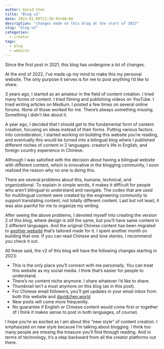 ```yaml
---
author: David Chen
title: "Blog v2"
date: 2023-01-09T13:58:55+08:00
description: "changes made on this blog at the start of 2023"
slug: "blog-v2"
categories:
  - creator
tags:
  - blog
  - website
---
```


Since the first post in 2021, this blog has undergone a lot of changes.

At the end of 2022, I’ve made up my mind to make this my personal website. The only purpose it serves is for me to post anything I’d like to share.

3 years ago, I started as an amateur in the field of content creation. I tried many forms of content. I tried filming and publishing videos on YouTube. I tried writing articles on Medium. I posted a few times on several online forums. None of those worked for me. There’s always something missing. Something I didn’t like about it.

A year ago, I decided that I should get to the fundamental form of content creation, focusing on ideas instead of their forms. Putting various factors into consideration, I started working on building this website you’re reading, and eventually this would be turned into a bilingual blog where I published different niches of content in 2 languages: creator’s life in English, and foreign country experience in Chinese.

Although I was satisfied with the decision about having a bilingual website with different content, which is innovative in the blogging community, I soon realized the reason why no one is doing this.

There are several problems about this, humane, technical, and organizational. To explain in simple words, it makes it difficult for people who aren’t bilingual to understand and navigate. The codes that are used for multilingual content were created by the engineering community to support translating content, not totally different content. Last but not least, it was also painful for me to organize my writing.

After seeing the above problems, I devoted myself into creating the version 2 of this blog, where design is still the same, but you’ll have same content in 2 different languages. And the original Chinese content has been migrated to [another website](https://davidchen.world/) that’s tailored made for it. I spent another month on building that one. If you can read Chinese and love stories, I recommend you check it out.

All these said, the v2 of this blog will have the following changes starting in 2023:
*  This is the only place you’ll connect with me personally. You can treat this website as my social media. I think that’s easier for people to understand.
*  There’s no content niche anymore. I share whatever I’d like to share.
*  Thumbnail isn’t a must anymore on this blog (as in this post).
*  For Chinese email followers, you’ll get updates in your email inbox from both this website and [davidchen.world](https://davidchen.world/)
*  New posts will come more frequently.
*  No guarantee if English or Chinese content would come first or together (if I think it makes sense to post in both languages, of course).

I hope you’re as excited as I am about this “new style” of content creation. I emphasized on new style because I’m talking about blogging. I think too many people are missing the treasure you’ll find through reading. And in terms of technology, it’s a step backward from all the creator platforms out there.